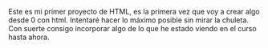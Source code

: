 Este es mi primer proyecto de HTML, es la primera vez que voy a crear algo desde 0 con html. 
Intentaré hacer lo máximo posible sin mirar la chuleta. 
Con suerte consigo incorporar algo de lo que he estado viendo en el curso hasta ahora. 
